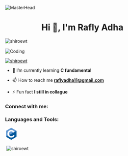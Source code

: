 ![MasterHead](https://i.imgur.com/lLfM33a.gif)
<h1 align="center">Hi 👋, I'm Rafly Adha</h1>
<p align="left"> <img src="https://komarev.com/ghpvc/?username=shiroewt&label=Profile%20views&color=0e75b6&style=flat" alt="shiroewt" /> </p>
<img align="center" alt="Coding" width="400" src="https://i.pinimg.com/originals/e8/4c/db/e84cdbc22aca134a18c4a36a3117b8e2.gif">

<p align="left"> <a href="https://github.com/ryo-ma/github-profile-trophy"><img src="https://github-profile-trophy.vercel.app/?username=shiroewt" alt="shiroewt" /></a> </p>

- 🌱 I’m currently learning **C fundamental**

- 📫 How to reach me **raflyadha11@gmail.com**

- ⚡ Fun fact **I still in collague**

<h3 align="left">Connect with me:</h3>
<p align="left">
</p>

<h3 align="left">Languages and Tools:</h3>
<p align="left"> <a href="https://www.cprogramming.com/" target="_blank" rel="noreferrer"> <img src="https://raw.githubusercontent.com/devicons/devicon/master/icons/c/c-original.svg" alt="c" width="40" height="40"/> </a> </p>

<p>&nbsp;<img align="center" src="https://github-readme-stats.vercel.app/api?username=shiroewt&show_icons=true&locale=en" alt="shiroewt" /></p>
